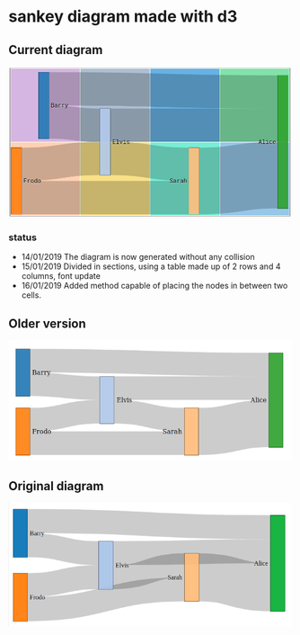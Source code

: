 # sankey diagram made with d3

## Current diagram
![alt text](./img/updated_diagram.png?raw=true "current")
### status
- 14/01/2019 The diagram is now generated without any collision  <br />
- 15/01/2019 Divided in sections, using a table made up of 2 rows and 4 columns, font update <br />
- 16/01/2019 Added method capable of placing the nodes in between two cells. <br />
## Older version
![alt text](./img/Diagram.png?raw=true "old")
## Original diagram
![alt text](./img/original_diagram.png?raw=true "original")
